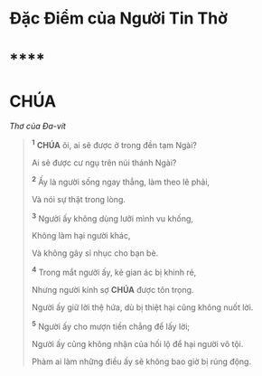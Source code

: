 # Đặc Điểm của Người Tin Thờ

# \*\*\*\*

# CHÚA

_Thơ của Đa-vít_

> <sup><b>1</b></sup> **CHÚA** ôi, ai sẽ được ở trong đền tạm Ngài?
>
> Ai sẽ được cư ngụ trên núi thánh Ngài?
>
> <sup><b>2</b></sup> Ấy là người sống ngay thẳng, làm theo lẽ phải,
>
> Và nói sự thật trong lòng.
>
> <sup><b>3</b></sup> Người ấy không dùng lưỡi mình vu khống,
>
> Không làm hại người khác,
>
> Và không gây sỉ nhục cho bạn bè.
>
> <sup><b>4</b></sup> Trong mắt người ấy, kẻ gian ác bị khinh rẻ,
>
> Nhưng người kính sợ **CHÚA** được tôn trọng.
>
> Người ấy giữ lời thệ hứa, dù bị thiệt hại cũng không nuốt lời.
>
> <sup><b>5</b></sup> Người ấy cho mượn tiền chẳng để lấy lời;
>
> Người ấy cũng không nhận của hối lộ để hại người vô tội.
>
> Phàm ai làm những điều ấy sẽ không bao giờ bị rúng động.
